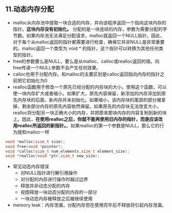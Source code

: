 ## 11.动态内存分配
- malloc从内存池中提取一块合适的内存，并向该程序返回一个指向这块内存的指针。**这块内存没有初始化。** 分配的是一块连续的内存，参数为需要分配的字节数。如果内存池无法满足分配请求，malloc就返回一个NULL指针。因此，对于每个从malloc返回的指针都需要进行检查，确保它并非NULL是非常重要的。malloc返回一个类型为 void * 的指针，这个指针可以转换为其他任何类型的指针。
- free的参数要么是NULL，要么是从malloc、calloc或realloc返回的值。向free传递一个NULL参数不会产生任何效果。
- calloc也用于分配内存。和malloc的主要区别是calloc返回指向内存的指针之前把它初始化为0
- realloc函数用于修改一个原先已经分配的内存块的大小。使用这个函数，可以使一块内存扩大或者缩小。如果扩大，原先内容保留，新添加的内存添加到原先内存块的后面，新内存并未初始化。如果缩小，该内存块的尾部的部分被拿掉，剩余部分内存的原先内容依然保留。如果原先的内存块无法改变大小，realloc将分配另一块正确大小的内存，并把原来那块内存的内容复制到新的块上。因此，**在使用realloc之后，你就不能再使用旧内存的指针，而是应该改用realloc所返回的新指针。**。如果realloc的第一个参数是NULL，那么它的行为就和malloc一样
```c
void *malloc(size_t size);
void free(void *pointer);
void *calloc(size_t num_elements,size_t element_size);
void *realloc(void *ptr,size_t new_size);
```
- 常见动态内存错误
    - 对NULL指针进行解引用操作
    - 对分配的内存进行操作时越过边界
    - 释放并非动态分配的内存
    - 视图释放一块动态分配的内存的一部分
    - 一块动态内存被释放之后被继续使用
- memory leak：内存泄漏，分配内存但在使用完毕后不释放将引起内存泄漏。